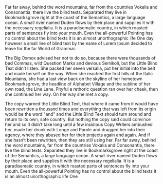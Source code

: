 Far far away, behind the word mountains, far from the countries Vokalia and Consonantia, there live the blind texts.
Separated they live in Bookmarksgrove right at the coast of the Semantics, a large language ocean. A small river named
Duden flows by their place and supplies it with the necessary regelialia. It is a paradisematic country, in which roasted
parts of sentences fly into your mouth. Even the all-powerful Pointing has no control about the blind texts it is an
almost unorthographic life One day however a small line of blind text by the name of Lorem Ipsum decided to leave for the
far World of Grammar.

The Big Oxmox advised her not to do so, because there were thousands of bad Commas, wild Question Marks and devious
Semikoli, but the Little Blind Text didn’t listen. She packed her seven versalia, put her initial into the belt and made
herself on the way. When she reached the first hills of the Italic Mountains, she had a last view back on the skyline of
her hometown Bookmarksgrove, the headline of Alphabet Village and the subline of her own road, the Line Lane. Pityful a
rethoric question ran over her cheek, then she continued her way. On her way she met a copy.

The copy warned the Little Blind Text, that where it came from it would have been rewritten a thousand times and
everything that was left from its origin would be the word "and" and the Little Blind Text should turn around and return
to its own, safe country. But nothing the copy said could convince her and so it didn’t take long until a few insidious
Copy Writers ambushed her, made her drunk with Longe and Parole and dragged her into their agency, where they abused her
for their projects again and again. And if she hasn’t been rewritten, then they are still using her. Far far away,
behind the word mountains, far from the countries Vokalia and Consonantia, there live the blind texts. Separated they
live in Bookmarksgrove right at the coast of the Semantics, a large language ocean. A small river named Duden flows by
their place and supplies it with the necessary regelialia. It is a paradisematic country, in which roasted parts of
sentences fly into your mouth. Even the all-powerful Pointing has no control about the blind texts it is an almost
unorthographic life One